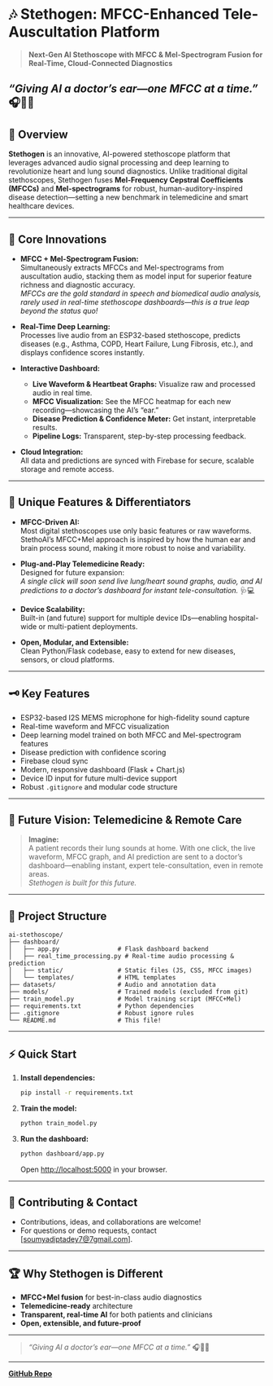 
# 🎶 **Stethogen: MFCC-Enhanced Tele-Auscultation Platform** 

> **Next-Gen AI Stethoscope with MFCC & Mel-Spectrogram Fusion for Real-Time, Cloud-Connected Diagnostics**

 _“Giving AI a doctor’s ear—one MFCC at a time.”_ 🎧🧑‍⚕️
---

## 🌟 Overview

**Stethogen** is an innovative, AI-powered stethoscope platform that leverages advanced audio signal processing and deep learning to revolutionize heart and lung sound diagnostics. Unlike traditional digital stethoscopes, Stethogen fuses **Mel-Frequency Cepstral Coefficients (MFCCs)** and **Mel-spectrograms** for robust, human-auditory-inspired disease detection—setting a new benchmark in telemedicine and smart healthcare devices.

---

## 🧠 Core Innovations

- **MFCC + Mel-Spectrogram Fusion:**  
  Simultaneously extracts MFCCs and Mel-spectrograms from auscultation audio, stacking them as model input for superior feature richness and diagnostic accuracy.  
  _MFCCs are the gold standard in speech and biomedical audio analysis, rarely used in real-time stethoscope dashboards—this is a true leap beyond the status quo!_

- **Real-Time Deep Learning:**  
  Processes live audio from an ESP32-based stethoscope, predicts diseases (e.g., Asthma, COPD, Heart Failure, Lung Fibrosis, etc.), and displays confidence scores instantly.

- **Interactive Dashboard:**  
  - **Live Waveform & Heartbeat Graphs:** Visualize raw and processed audio in real time.
  - **MFCC Visualization:** See the MFCC heatmap for each new recording—showcasing the AI’s “ear.”
  - **Disease Prediction & Confidence Meter:** Get instant, interpretable results.
  - **Pipeline Logs:** Transparent, step-by-step processing feedback.

- **Cloud Integration:**  
  All data and predictions are synced with Firebase for secure, scalable storage and remote access.

---

## 🚀 Unique Features & Differentiators

- **MFCC-Driven AI:**  
  Most digital stethoscopes use only basic features or raw waveforms. StethoAI’s MFCC+Mel approach is inspired by how the human ear and brain process sound, making it more robust to noise and variability.

- **Plug-and-Play Telemedicine Ready:**  
  Designed for future expansion:  
  _A single click will soon send live lung/heart sound graphs, audio, and AI predictions to a doctor’s dashboard for instant tele-consultation._ 🩺💻

- **Device Scalability:**  
  Built-in (and future) support for multiple device IDs—enabling hospital-wide or multi-patient deployments.

- **Open, Modular, and Extensible:**  
  Clean Python/Flask codebase, easy to extend for new diseases, sensors, or cloud platforms.

---

## 🗝️ Key Features

- ESP32-based I2S MEMS microphone for high-fidelity sound capture
- Real-time waveform and MFCC visualization
- Deep learning model trained on both MFCC and Mel-spectrogram features
- Disease prediction with confidence scoring
- Firebase cloud sync
- Modern, responsive dashboard (Flask + Chart.js)
- Device ID input for future multi-device support
- Robust `.gitignore` and modular code structure

---

## 🏥 Future Vision: Telemedicine & Remote Care

> **Imagine:**  
> A patient records their lung sounds at home. With one click, the live waveform, MFCC graph, and AI prediction are sent to a doctor’s dashboard—enabling instant, expert tele-consultation, even in remote areas.  
> _Stethogen is built for this future._

---

## 📂 Project Structure

```
ai-stethoscope/
├── dashboard/
│   ├── app.py                # Flask dashboard backend
│   ├── real_time_processing.py # Real-time audio processing & prediction
│   ├── static/               # Static files (JS, CSS, MFCC images)
│   └── templates/            # HTML templates
├── datasets/                 # Audio and annotation data
├── models/                   # Trained models (excluded from git)
├── train_model.py            # Model training script (MFCC+Mel)
├── requirements.txt          # Python dependencies
├── .gitignore                # Robust ignore rules
└── README.md                 # This file!
```

---

## ⚡ Quick Start

1. **Install dependencies:**
   ```sh
   pip install -r requirements.txt
   ```

2. **Train the model:**
   ```sh
   python train_model.py
   ```

3. **Run the dashboard:**
   ```sh
   python dashboard/app.py
   ```
   Open [http://localhost:5000](http://localhost:5000) in your browser.

---

## 🤝 Contributing & Contact

- Contributions, ideas, and collaborations are welcome!
- For questions or demo requests, contact [soumyadiptadey7@7gmail.com].

---

## 🏆 Why Stethogen is Different

- **MFCC+Mel fusion** for best-in-class audio diagnostics
- **Telemedicine-ready** architecture
- **Transparent, real-time AI** for both patients and clinicians
- **Open, extensible, and future-proof**

---

> _“Giving AI a doctor’s ear—one MFCC at a time.”_ 🎧🧑‍⚕️

---

**[GitHub Repo](https://github.com/decode-soumyadipta/Ai-Stethoscope-Innovation)**

